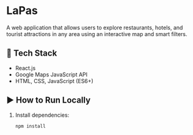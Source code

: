 # LaPas

A web application that allows users to explore restaurants, hotels, and tourist attractions in any area using an interactive map and smart filters.

## 🔧 Tech Stack

- React.js
- Google Maps JavaScript API
- HTML, CSS, JavaScript (ES6+)

## ▶️ How to Run Locally

1. Install dependencies:
   ```bash
   npm install
   ```
